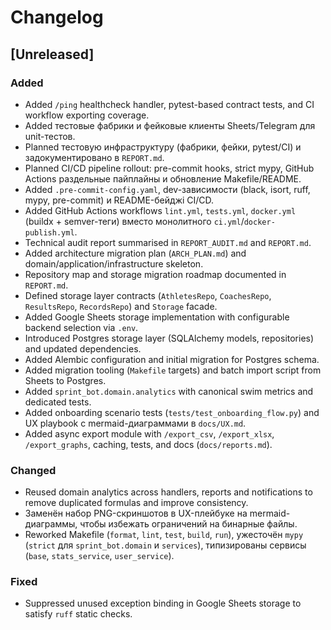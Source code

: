 # Changelog

## [Unreleased]
### Added
- Added `/ping` healthcheck handler, pytest-based contract tests, and CI workflow exporting coverage.
- Added тестовые фабрики и фейковые клиенты Sheets/Telegram для unit-тестов.
- Planned тестовую инфраструктуру (фабрики, фейки, pytest/CI) и задокументировано в `REPORT.md`.
- Planned CI/CD pipeline rollout: pre-commit hooks, strict mypy, GitHub Actions раздельные пайплайны и обновление Makefile/README.
- Added `.pre-commit-config.yaml`, dev-зависимости (black, isort, ruff, mypy, pre-commit) и README-бейджі CI/CD.
- Added GitHub Actions workflows `lint.yml`, `tests.yml`, `docker.yml` (buildx + semver-теги) вместо монолитного `ci.yml`/`docker-publish.yml`.
- Technical audit report summarised in `REPORT_AUDIT.md` and `REPORT.md`.
- Added architecture migration plan (`ARCH_PLAN.md`) and domain/application/infrastructure skeleton.
- Repository map and storage migration roadmap documented in `REPORT.md`.
- Defined storage layer contracts (`AthletesRepo`, `CoachesRepo`, `ResultsRepo`, `RecordsRepo`) and `Storage` facade.
- Added Google Sheets storage implementation with configurable backend selection via `.env`.
- Introduced Postgres storage layer (SQLAlchemy models, repositories) and updated dependencies.
- Added Alembic configuration and initial migration for Postgres schema.
- Added migration tooling (`Makefile` targets) and batch import script from Sheets to Postgres.
- Added `sprint_bot.domain.analytics` with canonical swim metrics and dedicated tests.
- Added onboarding scenario tests (`tests/test_onboarding_flow.py`) and UX playbook с mermaid-диаграммами в `docs/UX.md`.
- Added async export module with `/export_csv`, `/export_xlsx`, `/export_graphs`, caching, tests, and docs (`docs/reports.md`).

### Changed
- Reused domain analytics across handlers, reports and notifications to remove duplicated formulas and improve consistency.
- Заменён набор PNG-скриншотов в UX-плейбуке на mermaid-диаграммы, чтобы избежать ограничений на бинарные файлы.
- Reworked Makefile (`format`, `lint`, `test`, `build`, `run`), ужесточён `mypy` (`strict` для `sprint_bot.domain` и `services`), типизированы сервисы (`base`, `stats_service`, `user_service`).
### Fixed
- Suppressed unused exception binding in Google Sheets storage to satisfy `ruff` static checks.

